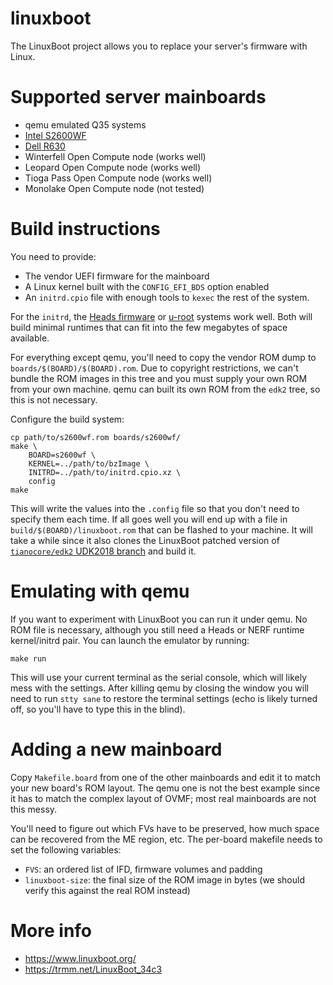 # linuxboot
The LinuxBoot project allows you to replace your server's firmware with Linux.

Supported server mainboards
===
* qemu emulated Q35 systems
* [Intel S2600WF](https://trmm.net/S2600wf)
* [Dell R630](https://trmm.net/NERF)
* Winterfell Open Compute node (works well)
* Leopard Open Compute node (works well)
* Tioga Pass Open Compute node (works well)
* Monolake Open Compute node (not tested)

Build instructions
===
You need to provide:
* The vendor UEFI firmware for the mainboard
* A Linux kernel built with the `CONFIG_EFI_BDS` option enabled
* An `initrd.cpio` file with enough tools to `kexec` the rest of the system.

For the `initrd`, the [Heads firmware](http://osresearch.net/) or
[u-root](https://github.com/u-root/u-root) systems work well.
Both will build minimal runtimes that can fit into the few megabytes
of space available.

For everything except qemu, you'll need to copy the vendor ROM dump
to `boards/$(BOARD)/$(BOARD).rom`.  Due to copyright restrictions, we can't
bundle the ROM images in this tree and you must supply your own ROM from
your own machine.  qemu can built its own ROM from the `edk2` tree,
so this is not necessary.

Configure the build system:

    cp path/to/s2600wf.rom boards/s2600wf/
    make \
    	BOARD=s2600wf \
    	KERNEL=../path/to/bzImage \
    	INITRD=../path/to/initrd.cpio.xz \
    	config
    make

This will write the values into the `.config` file so that you don't
need to specify them each time.  If all goes well you will end up with
a file in `build/$(BOARD)/linuxboot.rom` that can be flashed to your machine.
It will take a while since it also clones the LinuxBoot patched version
of [`tianocore/edk2` UDK2018 branch](https://github.com/linuxboot/edk2/tree/UDK2018)
and build it.


Emulating with qemu
===

If you want to experiment with LinuxBoot you can run it under qemu.
No ROM file is necessary, although you still need a Heads or NERF runtime
kernel/initrd pair.  You can launch the emulator by running:

    make run

This will use your current terminal as the serial console, which
will likely mess with the settings.  After killing qemu by closing
the window you will need to run `stty sane` to restore the terminal
settings (echo is likely turned off, so you'll have to type this in
the blind).


Adding a new mainboard
===

Copy `Makefile.board` from one of the other mainboards and edit it to match
your new board's ROM layout.  The qemu one is not the best example since it has
to match the complex layout of OVMF; most real mainboards are not this messy.

You'll need to figure out which FVs have to be preserved, how much space
can be recovered from the ME region, etc.  The per-board makefile needs
to set the following variables:

* `FVS`: an ordered list of IFD, firmware volumes and padding
* `linuxboot-size`: the final size of the ROM image in bytes (we should verify this against the real ROM instead)


More info
===
* https://www.linuxboot.org/
* https://trmm.net/LinuxBoot_34c3

